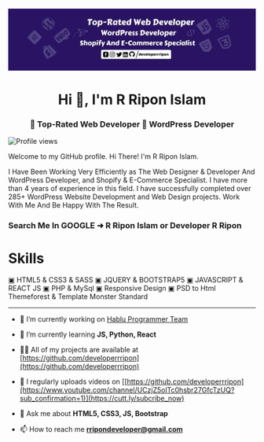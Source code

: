 ![I am hablu-programmer](https://github.com/developerrripon/developerrripon/blob/main/R%20Ripon%20Islam%2CDeveloper%20R%20Ripon.jpg)


<h1 align="center">Hi 👋, I'm R Ripon Islam</h1>
<h3 align="center">👑 Top-Rated Web Developer 👑 WordPress Developer </h3>

![Profile views](https://gpvc.arturio.dev/developerrripon) 

Welcome to my GitHub profile. Hi There! I'm R Ripon Islam.

I Have Been Working Very Efficiently as The Web Designer & Developer And WordPress Developer, and Shopify & E-Commerce Specialist. I have more than 4 years of experience in this field. I have successfully completed over 285+ WordPress Website Development and Web Design projects. Work With Me And Be Happy With The Result.  

<h3> Search Me In GOOGLE ➜ R Ripon Islam or Developer R Ripon </h3>

<h1> Skills </h1> 

▣ HTML5 & CSS3 & SASS
▣ JQUERY & BOOTSTRAP5
▣ JAVASCRIPT & REACT JS
▣ PHP & MySql
▣ Responsive Design
▣ PSD to Html Themeforest & Template Monster Standard

 <hr>

- 🔭 I’m currently working on [Hablu Programmer Team](https://habluprogrammer.com/)

- 🌱 I’m currently learning **JS, Python, React**

- 👨‍💻 All of my projects are available at [https://github.com/developerrripon](https://github.com/developerrripon)

- 📝 I regularly uploads videos on [[https://github.com/developerrripon](https://www.youtube.com/channel/UCzjZ5olTc0hsbr27GfcTzUQ?sub_confirmation=1)](https://cutt.ly/subcribe_now)

- 💬 Ask me about **HTML5, CSS3, JS, Bootstrap**

- 📫 How to reach me **rripondeveloper@gmail.com**




